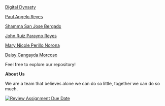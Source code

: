 <p><a href="https://group-digital-dynasty.netlify.app/">Digital Dynasty</a></p>
<p><a href="https://reyes-paulangelo.netlify.app/">Paul Angelo Reyes</a></p>
<p><a href="https://bergado-shamma.netlify.app">Shamma San Jose Bergado</a></p>
<p><a href="https://reyes-john-ruiz.netlify.app/">John Ruiz Parayno Reyes</a></p>
<p><a href="https://661d48daeb9ee700bbf39e08--norona-mary-nicole.netlify.app/">Mary Nicole Perillo Norona</a></p>
<p><a href="https://morcoso-daisy.netlify.app/">Daisy Cangayda Morcoso</a></p>

<p>Feel free to explore our repository!</p>

<p><strong>About Us</strong></p>
<p>We are a team that believes alone we can do so little, together we can do so much.</p>

[![Review Assignment Due Date](https://classroom.github.com/assets/deadline-readme-button-24ddc0f5d75046c5622901739e7c5dd533143b0c8e959d652212380cedb1ea36.svg)](https://classroom.github.com/a/xuHDKcOq)
